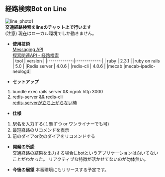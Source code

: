 ## 経路検索Bot on Line
![line_photo1](https://user-images.githubusercontent.com/17560599/36638706-9d009976-1a3f-11e8-8f92-2099c5d13299.png)  
**交通経路検索をlineのチャット上で行います**  
(注意) 現在はローカル環境でしか動きません。  

* **使用技術**  
[Messaging API](https://developers.line.me/ja/docs/messaging-api/reference)  
[探索関連API - 経路検索](https://dev.smt.docomo.ne.jp/?p=common_page&p_name=ekispert_search_course_extreme)  
|    tool      |   version    |
|:------------:|:------------:|
|    ruby      |    2.3.1     |
|ruby on rails |    5.0       |
|Redis server  |    4.0.6     |
|redis-cli     |    4.0.6     |
|mecab         |mecab-ipadic-neologd|  

* **セットアップ**  
1. bundle exec rails server && ngrok http 3000
2. redis-server && redis-cli  
[redis-serverが立ち上がらない時](https://askubuntu.com/questions/949119/error-when-starting-redis-server-address-already-in-use)  

* **仕様**  
1. 駅名を入力する(１駅ずつ or ワンライナーでも可)
2. 最短経路のリコメンドを表示
3. 前のダイアor次のダイアをリコメンドする

* **開発の所感**  
交通経路の結果を出力する場合にbotというアプリケーションは向いてないことがわかった。
リアクティブな特徴が活かせてないのが勿体無い。

* **今後の展望**
本番環境にもリリースする予定です。
